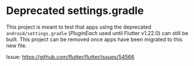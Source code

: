 # Deprecated settings.gradle

This project is meant to test that apps using the deprecated
`android/settings.gradle` (_PluginEach_ used until Flutter v1.22.0) can still be built.
This project can be removed once apps have been migrated to this new file.

Issue: https://github.com/flutter/flutter/issues/54566
